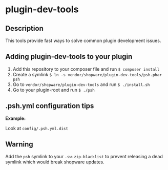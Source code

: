# plugin-dev-tools

## Description

This tools provide fast ways to solve common plugin development issues.

## Adding plugin-dev-tools to your plugin

1. Add this repository to your composer file and run `$ composer install`
2. Create a symlink `$ ln -s vendor/shopware/plugin-dev-tools/psh.phar psh`
3. Go to `vendor/shopware/plugin-dev-tools` and run `$ ./install.sh`
4. Go to your plugin-root and run `$ ./psh`

## .psh.yml configuration tips

**Example:**

Look at `config/.psh.yml.dist`
 
## Warning

Add the `psh` symlink to your `.sw-zip-blacklist` to prevent releasing a dead symlink which would break shopware updates.